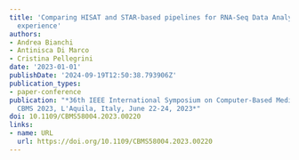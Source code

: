```yaml
---
title: 'Comparing HISAT and STAR-based pipelines for RNA-Seq Data Analysis: a real
  experience'
authors:
- Andrea Bianchi
- Antinisca Di Marco
- Cristina Pellegrini
date: '2023-01-01'
publishDate: '2024-09-19T12:50:38.793906Z'
publication_types:
- paper-conference
publication: "*36th IEEE International Symposium on Computer-Based Medical Systems,
  CBMS 2023, L'Aquila, Italy, June 22-24, 2023*"
doi: 10.1109/CBMS58004.2023.00220
links:
- name: URL
  url: https://doi.org/10.1109/CBMS58004.2023.00220
---
```


